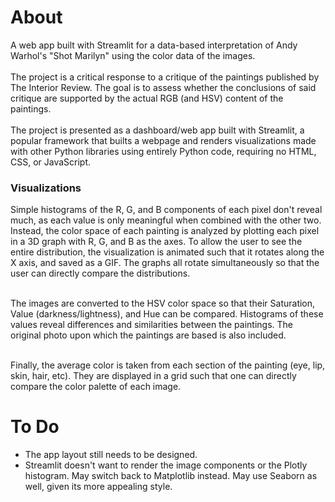 # About
A web app built with Streamlit for a data-based interpretation of Andy Warhol's "Shot Marilyn" using the color data of the images. <br><br>
The project is a critical response to a critique of the paintings published by The Interior Review. The goal is to assess whether the conclusions of said critique are supported by the actual RGB (and HSV) content of the paintings. <br><br>
The project is presented as a dashboard/web app built with Streamlit, a popular framework that builts a webpage and renders visualizations made with other Python libraries using entirely Python code, requiring no HTML, CSS, or JavaScript. 

### Visualizations
Simple histograms of the R, G, and B components of each pixel don't reveal much, as each value is only meaningful when combined with the other two. Instead, the color space of each painting is analyzed by plotting each pixel in a 3D graph with R, G, and B as the axes. To allow the user to see the entire distribution, the visualization is animated such that it rotates along the X axis, and saved as a GIF. The graphs all rotate simultaneously so that the user can directly compare the distributions. <br><br>

The images are converted to the HSV color space so that their Saturation, Value (darkness/lightness), and Hue can be compared. Histograms of these values reveal differences and similarities between the paintings. The original photo upon which the paintings are based is also included. <br><br>

Finally, the average color is taken from each section of the painting (eye, lip, skin, hair, etc). They are displayed in a grid such that one can directly compare the color palette of each image. 

# To Do
* The app layout still needs to be designed.
* Streamlit doesn't want to render the image components or the Plotly histogram. May switch back to Matplotlib instead. May use Seaborn as well, given its more appealing style. 
